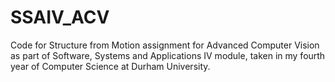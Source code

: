 # SSAIV_ACV
Code for Structure from Motion assignment for Advanced Computer Vision as part of Software, Systems and Applications IV module, taken in my fourth year of Computer Science at Durham University.
